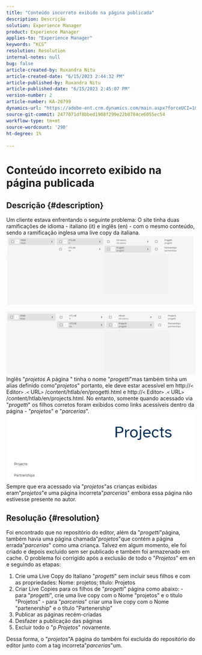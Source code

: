 ```yaml
---
title: "Conteúdo incorreto exibido na página publicada"
description: Descrição
solution: Experience Manager
product: Experience Manager
applies-to: "Experience Manager"
keywords: “KCS”
resolution: Resolution
internal-notes: null
bug: false
article-created-by: Ruxandra Nitu
article-created-date: "6/15/2023 2:44:32 PM"
article-published-by: Ruxandra Nitu
article-published-date: "6/15/2023 2:45:07 PM"
version-number: 2
article-number: KA-20799
dynamics-url: "https://adobe-ent.crm.dynamics.com/main.aspx?forceUCI=1&pagetype=entityrecord&etn=knowledgearticle&id=7a1eb21e-8b0b-ee11-8f6e-6045bd0067ea"
source-git-commit: 2477071df8bbed1908f299e22b0784ce6055ec54
workflow-type: tm+mt
source-wordcount: '290'
ht-degree: 1%

---
```


# Conteúdo incorreto exibido na página publicada

## Descrição {#description}


Um cliente estava enfrentando o seguinte problema: O site tinha duas ramificações de idioma - italiano (it) e inglês (en) - com o mesmo conteúdo, sendo a ramificação inglesa uma live copy da italiana.
![](assets/___7b1eb21e-8b0b-ee11-8f6e-6045bd0067ea___.png)

![](assets/___801eb21e-8b0b-ee11-8f6e-6045bd0067ea___.png)
Inglês &quot;*projetos* A página &quot; tinha o nome &quot;*progetti*&quot;mas também tinha um alias definido como&quot;*projetos*&quot; portanto, ele deve estar acessível em http://`<` Editor`>` .`<` URL`>` /content/htlab/en/progetti.html e http://`<` Editor`>` .`<` URL`>` /content/htlab/en/projects.html.
No entanto, somente quando acessado via &quot;*progetti*&quot; os filhos corretos foram exibidos como links acessíveis dentro da página - &quot;*projetos*&quot; e &quot;*parcerias*&quot;.
![](assets/___821eb21e-8b0b-ee11-8f6e-6045bd0067ea___.png)
Sempre que era acessado via &quot;*projetos*&quot;as crianças exibidas eram&quot;*projetos*&quot;e uma página incorreta&quot;*parcerias*&quot; embora essa página não estivesse presente no autor.


## Resolução {#resolution}


Foi encontrado que no repositório do editor, além da &quot;*progetti*&quot;página, também havia uma página chamada&quot;*projetos*&quot;que contém a página errada&quot;*parcerias*&quot; como uma criança.
Talvez em algum momento, ele foi criado e depois excluído sem ser publicado e também foi armazenado em cache.
O problema foi corrigido após a exclusão de todo o &quot;*Projetos*&quot; em en e seguindo as etapas:

1. Crie uma Live Copy do Italiano &quot;*progetti*&quot; sem incluir seus filhos e com as propriedades: Nome: projetos; título: Projetos
2. Criar Live Copies para os filhos de &quot;*progetti*&quot; página como abaixo: - para &quot;*progetti*&quot;, crie uma live copy com o Nome &quot;projetos&quot; e o título &quot;Projetos&quot; - para &quot;*parcerias*&quot; criar uma live copy com o Nome &quot;partenership&quot; e o título &quot;Partenership&quot;
3. Publicar as páginas recém-criadas
4. Desfazer a publicação das páginas
5. Excluir todo o &quot;p *Projetos*&quot; novamente.

Dessa forma, o &quot;*projetos*&quot;A página do também foi excluída do repositório do editor junto com a tag incorreta&quot;*parcerias*&quot;um.
